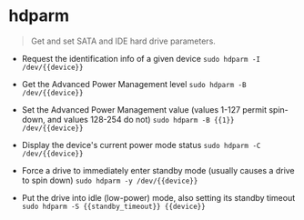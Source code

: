 # hdparm
> Get and set SATA and IDE hard drive parameters.

- Request the identification info of a given device
`sudo hdparm -I /dev/{{device}}`

- Get the Advanced Power Management level
`sudo hdparm -B /dev/{{device}}`

- Set the Advanced Power Management value (values 1-127 permit spin-down, and values 128-254 do not)
`sudo hdparm -B {{1}} /dev/{{device}}`

- Display the device's current power mode status
`sudo hdparm -C /dev/{{device}}`

- Force a drive to immediately enter standby mode (usually causes a drive to spin down)
`sudo hdparm -y /dev/{{device}}`

- Put the drive into idle (low-power) mode, also setting its standby timeout
`sudo hdparm -S {{standby_timeout}} {{device}}`
